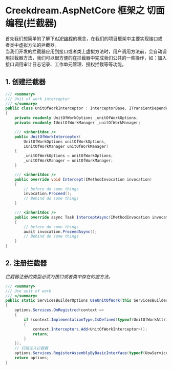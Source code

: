 # Creekdream.AspNetCore 框架之 切面编程(拦截器)

首先我们想简单的了解下[AOP编程](https://baike.baidu.com/item/AOP/1332219?fr=aladdin)的概念，在我们的项目框架中主要实现接口或者类中虚拟方法的拦截器。  
当我们开发的拦截器应用到接口或者类上虚拟方法时，用户调用方法前，会自动调用拦截器方法，我们可以很方便的在拦截器中完成我们公共的一些操作，如：加入接口调用审计日志记录、工作单元管理、授权拦截等等功能。

## 1. 创建拦截器

``` csharp
/// <summary>
/// Unit of work interceptor
/// </summary>
public class UnitOfWorkInterceptor : InterceptorBase, ITransientDependency
{
    private readonly UnitOfWorkOptions _unitOfWorkOptions;
    private readonly IUnitOfWorkManager _unitOfWorkManager;

    /// <inheritdoc />
    public UnitOfWorkInterceptor(
        UnitOfWorkOptions unitOfWorkOptions,
        IUnitOfWorkManager unitOfWorkManager)
    {
        _unitOfWorkOptions = unitOfWorkOptions;
        _unitOfWorkManager = unitOfWorkManager;
    }

    /// <inheritdoc />
    public override void Intercept(IMethodInvocation invocation)
    {
        // before do some things
        invocation.Proceed();
        // Behind do some things
    }

    /// <inheritdoc />
    public override async Task InterceptAsync(IMethodInvocation invocation)
    {
        // before do some things
        await invocation.ProceedAsync();
        // Behind do some things
    }
}
```

## 2. 注册拦截器

*拦截器注册的类型必须为接口或者类中存在的虚方法。*

``` csharp
/// <summary>
/// Use unit of work
/// </summary>
public static ServicesBuilderOptions UseUnitOfWork(this ServicesBuilderOptions options, Action<UnitOfWorkOptions> uowOptions = null)
{
    options.Services.OnRegistred(context =>
    {
        if (context.ImplementationType.IsDefined(typeof(UnitOfWorkAttribute), true))
        {
            context.Interceptors.Add<UnitOfWorkInterceptor>();
            return;
        }
    });
    // 扫描注入拦截器
    options.Services.RegisterAssemblyByBasicInterface(typeof(UowServicesBuilderExtension).Assembly);
    return options;
}
```
